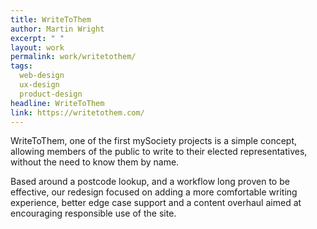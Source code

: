```yaml
---
title: WriteToThem
author: Martin Wright
excerpt: " "
layout: work
permalink: work/writetothem/
tags:
  web-design
  ux-design
  product-design
headline: WriteToThem
link: https://writetothem.com/
---
```


WriteToThem, one of the first mySociety projects is a simple concept, allowing members of the public to write to their elected representatives, without the need to know them by name.

Based around a postcode lookup, and a workflow long proven to be effective, our redesign focused on adding a more comfortable writing experience, better edge case support and a content overhaul aimed at encouraging responsible use of the site. 

